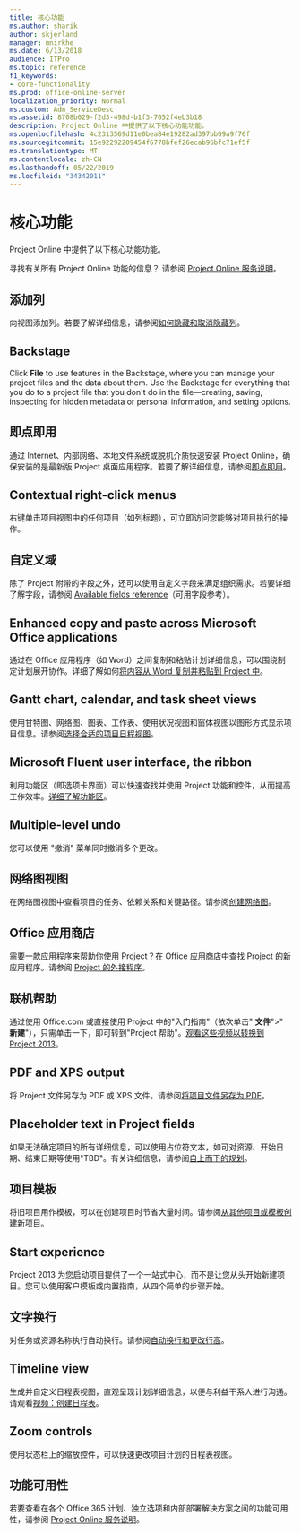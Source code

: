 ```yaml
---
title: 核心功能
ms.author: sharik
author: skjerland
manager: mnirkhe
ms.date: 6/13/2018
audience: ITPro
ms.topic: reference
f1_keywords:
- core-functionality
ms.prod: office-online-server
localization_priority: Normal
ms.custom: Adm_ServiceDesc
ms.assetid: 8708b029-f2d3-498d-b1f3-7052f4eb3b18
description: Project Online 中提供了以下核心功能功能。
ms.openlocfilehash: 4c2313569d11e0bea84e19282ad397bb09a9f76f
ms.sourcegitcommit: 15e92292209454f6778bfef26ecab96bfc71ef5f
ms.translationtype: MT
ms.contentlocale: zh-CN
ms.lasthandoff: 05/22/2019
ms.locfileid: "34342011"
---
```

# <a name="core-functionality"></a>核心功能

Project Online 中提供了以下核心功能功能。
  
寻找有关所有 Project Online 功能的信息？ 请参阅 [Project Online 服务说明](project-online-service-description.md)。
  
## <a name="add-columns"></a>添加列
<a name="bkmk_AddColumns"> </a>

向视图添加列。若要了解详细信息，请参阅[如何隐藏和取消隐藏列](https://go.microsoft.com/fwlink/p/?LinkId=271343)。
  
## <a name="backstage"></a>Backstage
<a name="bkmk_Backstage"> </a>

Click **File** to use features in the Backstage, where you can manage your project files and the data about them. Use the Backstage for everything that you do to a project file that you don't do in the file—creating, saving, inspecting for hidden metadata or personal information, and setting options. 
  
## <a name="click-to-run"></a>即点即用
<a name="bkmk_ClicktoRun"> </a>

通过 Internet、内部网络、本地文件系统或脱机介质快速安装 Project Online，确保安装的是最新版 Project 桌面应用程序。若要了解详细信息，请参阅[即点即用](https://go.microsoft.com/fwlink/p/?LinkId=271596)。
  
## <a name="contextual-right-click-menus"></a>Contextual right-click menus
<a name="bkmk_contextual_rightclick_menus_PP"> </a>

右键单击项目视图中的任何项目（如列标题），可立即访问您能够对项目执行的操作。
  
## <a name="custom-fields"></a>自定义域
<a name="bkmk_Customfields"> </a>

除了 Project 附带的字段之外，还可以使用自定义字段来满足组织需求。若要详细了解字段，请参阅 [Available fields reference](https://support.office.com/en-us/article/Available-fields-reference-615a4563-1cc3-40f4-b66f-1b17e793a460)（可用字段参考）。
  
## <a name="enhanced-copy-and-paste-across-microsoft-office-applications"></a>Enhanced copy and paste across Microsoft Office applications
<a name="bkmk_Enhancedcopypaste"> </a>

通过在 Office 应用程序（如 Word）之间复制和粘贴计划详细信息，可以围绕制定计划展开协作。详细了解如何[将内容从 Word 复制并粘贴到 Project 中](https://go.microsoft.com/fwlink/p/?LinkId=271330)。
  
## <a name="gantt-chart-calendar-and-task-sheet-views"></a>Gantt chart, calendar, and task sheet views
<a name="bkmk_Ganttchartcalendartasksheetview"> </a>

使用甘特图、网络图、图表、工作表、使用状况视图和窗体视图以图形方式显示项目信息。请参阅[选择合适的项目日程视图](https://go.microsoft.com/fwlink/?LinkId=402905)。
  
## <a name="microsoft-fluent-user-interface-the-ribbon"></a>Microsoft Fluent user interface, the ribbon
<a name="bkmk_MSFTFluent_UI_PP"> </a>

利用功能区（即选项卡界面）可以快速查找并使用 Project 功能和控件，从而提高工作效率。[详细了解功能区](https://go.microsoft.com/fwlink/p/?LinkId=271325)。
  
## <a name="multiple-level-undo"></a>Multiple-level undo
<a name="bkmk_Multiplelevelundo"> </a>

您可以使用 "撤消" 菜单同时撤消多个更改。 
  
## <a name="network-diagram-view"></a>网络图视图
<a name="bkmk_Networkdiagramview"> </a>

在网络图视图中查看项目的任务、依赖关系和关键路径。请参阅[创建网络图](https://go.microsoft.com/fwlink/p/?LinkId=271338)。
  
## <a name="office-store"></a>Office 应用商店
<a name="bkmk_OfficeStore"> </a>

需要一款应用程序来帮助你使用 Project？在 Office 应用商店中查找 Project 的新应用程序。请参阅 [Project 的外接程序](https://go.microsoft.com/fwlink/?LinkId=273883)。
  
## <a name="online-help"></a>联机帮助
<a name="bkmk_Online_help_PP"> </a>

通过使用 Office.com 或直接使用 Project 中的"入门指南"（依次单击" **文件**"\>" **新建**"），只需单击一下，即可转到"Project 帮助"。[观看这些视频以转换到 Project 2013](https://go.microsoft.com/fwlink/p/?LinkId=271325)。
  
## <a name="pdf-and-xps-output"></a>PDF and XPS output
<a name="bkmk_PDFXPSoutput"> </a>

将 Project 文件另存为 PDF 或 XPS 文件。请参阅[将项目文件另存为 PDF](https://go.microsoft.com/fwlink/p/?LinkId=271350)。
  
## <a name="placeholder-text-in-project-fields"></a>Placeholder text in Project fields
<a name="bkmk_PlaceholdertextinProjectFields"> </a>

如果无法确定项目的所有详细信息，可以使用占位符文本，如可对资源、开始日期、结束日期等使用"TBD"。有关详细信息，请参阅[自上而下的规划](https://go.microsoft.com/fwlink/p/?LinkId=271333)。
  
## <a name="project-templates"></a>项目模板
<a name="bkmk_ProjectTemplates"> </a>

将旧项目用作模板，可以在创建项目时节省大量时间。请参阅[从其他项目或模板创建新项目](https://go.microsoft.com/fwlink/p/?LinkId=271328)。
  
## <a name="start-experience"></a>Start experience
<a name="bkmk_Startexperience"> </a>

Project 2013 为您启动项目提供了一个一站式中心，而不是让您从头开始新建项目。您可以使用客户模板或内置指南，从四个简单的步骤开始。
  
## <a name="text-wrap"></a>文字换行
<a name="bkmk_Textwrap"> </a>

对任务或资源名称执行自动换行。请参阅[自动换行和更改行高](https://go.microsoft.com/fwlink/p/?LinkId=271344)。
  
## <a name="timeline-view"></a>Timeline view
<a name="bkmk_TimelineView"> </a>

生成并自定义日程表视图，直观呈现计划详细信息，以便与利益干系人进行沟通。请观看[视频：创建日程表](https://go.microsoft.com/fwlink/?LinkId=402912)。
  
## <a name="zoom-controls"></a>Zoom controls
<a name="bkmk_Zoomcontrols"> </a>

使用状态栏上的缩放控件，可以快速更改项目计划的日程表视图。 
  
## <a name="feature-availability"></a>功能可用性
<a name="bkmk_Zoomcontrols"> </a>

若要查看在各个 Office 365 计划、独立选项和内部部署解决方案之间的功能可用性，请参阅 [Project Online 服务说明](project-online-service-description.md)。
  


